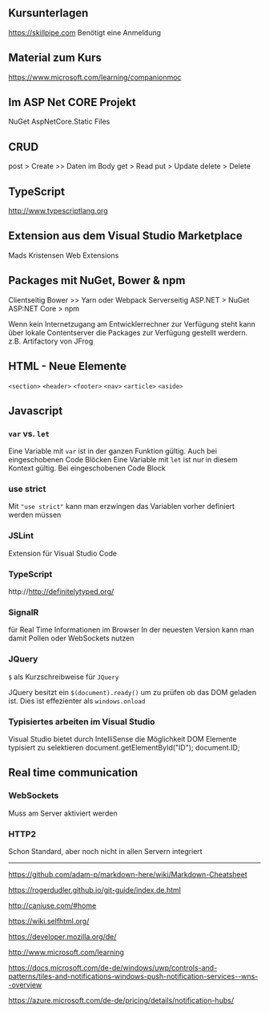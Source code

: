 ## Kursunterlagen
https://skillpipe.com
Benötigt eine Anmeldung

## Material zum Kurs
https://www.microsoft.com/learning/companionmoc


## Im ASP Net CORE Projekt
NuGet
AspNetCore.Static Files

## CRUD
post > Create >> Daten im Body
get > Read
put > Update
delete > Delete

## TypeScript
http://www.typescriptlang.org

## Extension aus dem Visual Studio Marketplace
Mads Kristensen
Web Extensions

## Packages mit NuGet, Bower & npm
Clientseitig Bower >> Yarn oder Webpack
Serverseitig
     ASP.NET > NuGet
     ASP:NET Core > npm


Wenn kein Internetzugang am Entwicklerrechner zur Verfügung steht kann über lokale Contentserver die Packages zur Verfügung gestellt werdern. z.B. Artifactory von JFrog


## HTML - Neue Elemente
`<section>`
`<header>`
`<footer>`
`<nav>`
`<article>`
`<aside>`

## Javascript
### `var` vs. `let`
Eine Variable mit `var` ist in der ganzen Funktion gültig. Auch bei eingeschobenen Code Blöcken
Eine Variable mit `let` ist nur in diesem Kontext gültig. Bei eingeschobenen Code Block

### use strict
Mit `"use strict"` kann man erzwingen das Variablen vorher definiert werden müssen

### JSLint
Extension für Visual Studio Code

### TypeScript
http://http://definitelytyped.org/

### SignalR 
für Real Time Informationen im Browser
In der neuesten Version kann man damit Pollen oder WebSockets nutzen

### JQuery 
`$` als Kurzschreibweise für `JQuery`

JQuery besitzt ein `$(document).ready()` um zu prüfen ob das DOM geladen ist. Dies ist effezienter als `windows.onload`

### Typisiertes arbeiten im Visual Studio
Visual Studio bietet durch IntelliSense die Möglichkeit DOM Elemente typisiert zu selektieren
document.getElementById("ID");
document.ID;


## Real time communication
### WebSockets
Muss am Server aktiviert werden

### HTTP2
Schon Standard, aber noch nicht in allen Servern integriert

---
https://github.com/adam-p/markdown-here/wiki/Markdown-Cheatsheet

https://rogerdudler.github.io/git-guide/index.de.html

http://caniuse.com/#home

https://wiki.selfhtml.org/

https://developer.mozilla.org/de/

http://www.microsoft.com/learning

https://docs.microsoft.com/de-de/windows/uwp/controls-and-patterns/tiles-and-notifications-windows-push-notification-services--wns--overview

https://azure.microsoft.com/de-de/pricing/details/notification-hubs/
